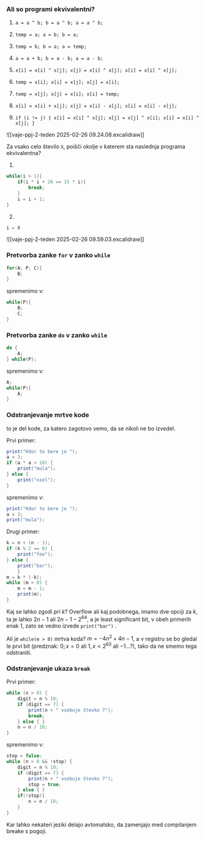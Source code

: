 ### Ali so programi ekvivalentni?
1. `a = a ^ b; b = a ^ b; a = a ^ b;`
    
2. `temp = a; a = b; b = a;`
    
3. `temp = b; b = a; a = temp;`
    
4. `a = a + b; b = a - b; a = a - b;`
    
5. `x[i] = x[i] ^ x[j]; x[j] = x[i] ^ x[j]; x[i] = x[i] ^ x[j];`
    
6. `temp = x[i]; x[i] = x[j]; x[j] = x[i];`
    
7. `temp = x[j]; x[j] = x[i]; x[i] = temp;`
    
8. `x[i] = x[i] + x[j]; x[j] = x[i] - x[j]; x[i] = x[i] - x[j];`
    
9. `if (i != j) { x[i] = x[i] ^ x[j]; x[j] = x[j] ^ x[i]; x[i] = x[i] ^ x[j]; }`

![[vaje-ppj-2-teden 2025-02-26 09.24.08.excalidraw]]

Za vsako celo število `X`, poišči okolje v katerem sta naslednja programa ekvivalentna?

1.
```java
while(i > 1){
	if(i * i + 26 == 15 * i){
		break;
	}
	i = i + 1;
}
```

2.

```java
i = X
```

![[vaje-ppj-2-teden 2025-02-26 09.59.03.excalidraw]]

### Pretvorba zanke `for` v zanko `while`

```java
for(A; P; C){
	B;
}
```

spremenimo v:


```java
while(P){
	B;
	C;
}
```

### Pretvorba zanke `do` v zanko `while`

```java
do {
	A;
} while(P);
```

spremenimo v:

```java
A;
while(P){
	A;
}
```

### Odstranjevanje mrtve kode

to je del kode, za katero zagotovo vemo, da se nikoli ne bo izvedel.

Prvi primer:

```java
print("Kdor to bere je "); 
a = 3; 
if (a * a < 10) { 
	print("mula"); 
} else { 
	print("osel"); 
}
```

spremenimo v: 

```java
print("Kdor to bere je ");
a = 3;
print("mula");
```

Drugi primer:

```java
k = n + (n - 1); 
if (k % 2 == 0) { 
	print("foo"); 
} else { 
	print("bar"); 
	} 
m = k * (-k); 
while (m > 0) { 
	m = m - 1; 
	print(m); 
}
```

Kaj se lahko zgodi pri $k$? Overflow ali kaj podobnega, imamo dve opciji za $k$, ta je lahko $2n -1$ ali $2n - 1 - 2^{64}$, a je least significant bit, v obeh primerih enak $1$, zato se vedno izvede `print("bar")` .

Ali je `while(m > 0)` mrtva koda? $m = -4n^2 + 4n - 1$, a v registru se bo gledal le prvi bit (predznak: $0; x = 0$ ali $1, x < 2^{63}$ ali $-1 ...$?), tako da ne smemo tega odstraniti.

### Odstranjevanje ukaza `break`

Prvi primer:
```java
while (n > 0) { 
	digit = n % 10; 
	if (digit == 7) { 
		print(n + " vsebuje števko 7"); 
		break; 
	} else { } 
	n = n / 10; 
}
```

spremenimo v:

```java
stop = false;
while (n > 0 && !stop) { 
	digit = n % 10; 
	if (digit == 7) { 
		print(n + " vsebuje števko 7"); 
		stop = true;
	} else { } 
	if(!stop){
		n = n / 10; 
	}
}
```

Kar lahko nekateri jeziki delajo avtomatsko, da zamenjajo med compilanjem breake s pogoji.